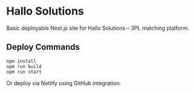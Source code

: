 # Hallo Solutions

Basic deployable Next.js site for Hallo Solutions – 3PL matching platform.

## Deploy Commands

```
npm install
npm run build
npm run start
```

Or deploy via Netlify using GitHub integration.
